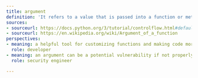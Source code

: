 ```yaml
---
title: argument
definition: 'It refers to a value that is passed into a function or method to be processed. It is essentially a piece of data that the function or method uses to perform its task.'
sources:
- sourceurl: https://docs.python.org/3/tutorial/controlflow.html#default-argument-values
- sourceurl: https://en.wikipedia.org/wiki/Argument_of_a_function
perspectives:
- meaning: a helpful tool for customizing functions and making code more flexible
  role: developer
- meaning: an argument can be a potential vulnerability if not properly sanitized and validated. Malicious actors can inject harmful code or manipulate arguments to gain unauthorized access, steal data, or disrupt operations
  role: security engineer

---
```

